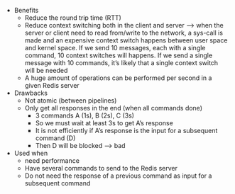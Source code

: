 * Benefits
    * Reduce the round trip time (RTT)
    * Reduce context switching both in the client and server —> when the server or client need to read from/write to the network, a sys-call is made and an expensive context switch happens between user space and kernel space. If we send 10 messages, each with  a single command, 10 context switches  will happens. If we send a single message with 10 commands, it’s likely that a single context switch will be needed
    * A huge amount of operations can be performed per second in a given Redis server
* Drawbacks
    * Not atomic (between pipelines)
    * Only get all responses in the end (when all commands done)
        * 3 commands A (1s), B (2s), C (3s)
        * So we must wait at least 3s to get A’s response
        * It is not efficiently if A’s response is the input for a subsequent command (D)
        * Then D will be blocked —> bad
* Used when
    * need performance
    * Have  several commands to send to the Redis server
    * Do not need the response of a previous command as input for a subsequent command
